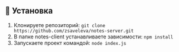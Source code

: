## :pushpin: Установка

1. Клонируете репозиторий: `git clone https://github.com/zsaveleva/notes-server.git`
2. В папке notes-client устанавливаете зависимости: `npm install`
3. Запускаете проект командой: `node index.js`
